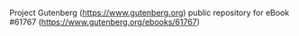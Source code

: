 Project Gutenberg (https://www.gutenberg.org) public repository for eBook #61767 (https://www.gutenberg.org/ebooks/61767)
